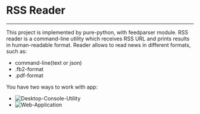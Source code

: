 # RSS Reader
---
This project is implemented by pure-python, with feedparser module.
RSS reader is a command-line utility which receives RSS URL and prints results in human-readable format. Reader allows to read news in different formats, such as:
- command-line(text or json)
- .fb2-format
- .pdf-format

You have two ways to work with app:

- ![Desktop-Console-Utility](rss_reader/)
- ![Web-Application](web_news_reader/)


